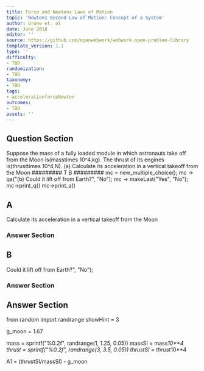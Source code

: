 ```yaml
---
title: Force and Newtons Laws of Motion
topic: 'Newtons Second Law of Motion: Concept of a System'
author: Urone et. al
date: June 2018
editor: ''
source: https://github.com/openwebwork/webwork-open-problem-library
template_version: 1.1
type: ''
difficulty:
- TBD
randomization:
- TBD
taxonomy:
- TBD
tags:
- accelerationforceNewton
outcomes:
- TBD
assets: ''
---
```


## Question Section 

Suppose the mass of a fully loaded module in which astronauts take off from the Moon is(masstimes 10^4,kg). The thrust of its engines is(thrusttimes 10^4,N). 
(a) Calculate its acceleration in a vertical takeoff from the Moon
######### T B #########
mc = new_multiple_choice();
mc -> qa("(b) Could it lift off from Earth?", "No");
mc -> makeLast("Yes", "No");
 mc->print_q()
 mc->print_a()

## A
Calculate its acceleration in a vertical takeoff from the Moon
### Answer Section
## B
Could it lift off from Earth?", "No");
### Answer Section


## Answer Section

from random import randrange
showHint = 3

g_moon = 1.67

mass = sprintf("%0.2f", randrange(1, 1.25, 0.05))
massSI  = mass*10**4
thrust = sprintf("%0.2f", randrange(3, 3.5, 0.05))
thrustSI = thrust*10**4

A1 = (thrustSI/massSI) - g_moon